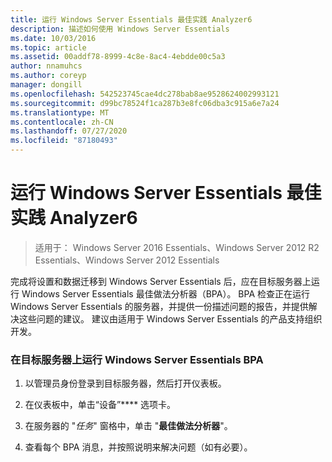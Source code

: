 ```yaml
---
title: 运行 Windows Server Essentials 最佳实践 Analyzer6
description: 描述如何使用 Windows Server Essentials
ms.date: 10/03/2016
ms.topic: article
ms.assetid: 00addf78-8999-4c8e-8ac4-4ebdde00c5a3
author: nnamuhcs
ms.author: coreyp
manager: dongill
ms.openlocfilehash: 542523745cae4dc278bab8ae9528624002993121
ms.sourcegitcommit: d99bc78524f1ca287b3e8fc06dba3c915a6e7a24
ms.translationtype: MT
ms.contentlocale: zh-CN
ms.lasthandoff: 07/27/2020
ms.locfileid: "87180493"
---
```

# <a name="run-the-windows-server-essentials-best-practices-analyzer6"></a>运行 Windows Server Essentials 最佳实践 Analyzer6

>适用于： Windows Server 2016 Essentials、Windows Server 2012 R2 Essentials、Windows Server 2012 Essentials

完成将设置和数据迁移到 Windows Server Essentials 后，应在目标服务器上运行 Windows Server Essentials 最佳做法分析器（BPA）。 BPA 检查正在运行 Windows Server Essentials 的服务器，并提供一份描述问题的报告，并提供解决这些问题的建议。 建议由适用于 Windows Server Essentials 的产品支持组织开发。

### <a name="to-run-the--windows-server-essentials-bpa-on-the-destination-server"></a>在目标服务器上运行 Windows Server Essentials BPA

1.  以管理员身份登录到目标服务器，然后打开仪表板。

2.  在仪表板中，单击“设备”**** 选项卡。

3.  在服务器的 "*任务*" 窗格中，单击 "**最佳做法分析器**"。

4.  查看每个 BPA 消息，并按照说明来解决问题（如有必要）。
